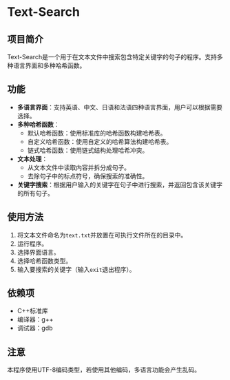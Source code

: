 # Text-Search

## 项目简介
Text-Search是一个用于在文本文件中搜索包含特定关键字的句子的程序。支持多种语言界面和多种哈希函数。

## 功能
- **多语言界面**：支持英语、中文、日语和法语四种语言界面，用户可以根据需要选择。
- **多种哈希函数**：
  - 默认哈希函数：使用标准库的哈希函数构建哈希表。
  - 自定义哈希函数：使用自定义的哈希算法构建哈希表。
  - 链式哈希函数：使用链式结构处理哈希冲突。
- **文本处理**：
  - 从文本文件中读取内容并拆分成句子。
  - 去除句子中的标点符号，确保搜索的准确性。
- **关键字搜索**：根据用户输入的关键字在句子中进行搜索，并返回包含该关键字的所有句子。

## 使用方法
1. 将文本文件命名为`text.txt`并放置在可执行文件所在的目录中。
2. 运行程序。
3. 选择界面语言。
4. 选择哈希函数类型。
5. 输入要搜索的关键字（输入`exit`退出程序）。

## 依赖项
- C++标准库
- 编译器：g++
- 调试器：gdb

## 注意
本程序使用UTF-8编码类型，若使用其他编码，多语言功能会产生乱码。
